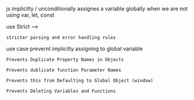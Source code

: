 js implicitly / unconditionally assignes a variable globally when we are not using var, let, const


use Strict --> 

    stricter parsing and error handling rules

use case
    prevernt implicitly assigning to global variable
    
    Prevents Duplicate Property Names in Objects

    Prevents dublicate function Parameter Names

    Prevents this from Defaulting to Global Object (window)

    Prevents Deleting Variables and Functions

